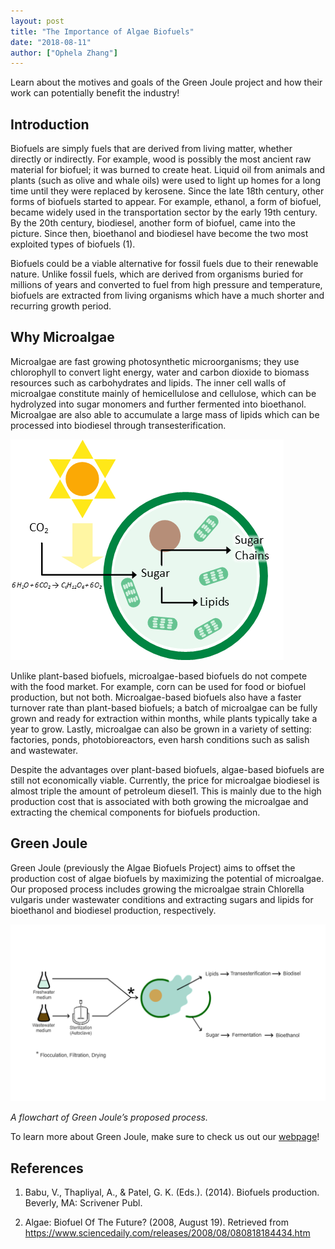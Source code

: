 ```yaml
---
layout: post
title: "The Importance of Algae Biofuels"
date: "2018-08-11"
author: ["Ophela Zhang"]
---
```



Learn about the motives and goals of the Green Joule project and how their work can potentially benefit the industry!

## Introduction

Biofuels are simply fuels that are derived from living matter, whether directly or indirectly. For example, wood is possibly the most ancient raw material for biofuel; it was burned to create heat. Liquid oil from animals and plants (such as olive and whale oils) were used to light up homes for a long time until they were replaced by kerosene. Since the late 18th century, other forms of biofuels started to appear. For example, ethanol, a form of biofuel, became widely used in the transportation sector by the early 19th century. By the 20th century, biodiesel, another form of biofuel, came into the picture. Since then, bioethanol and biodiesel have become the two most exploited types of biofuels (1).

Biofuels could be a viable alternative for fossil fuels due to their renewable nature. Unlike fossil fuels, which are derived from organisms buried for millions of years and converted to fuel from high pressure and temperature, biofuels are extracted from living organisms which have a much shorter and recurring growth period.


## Why Microalgae

Microalgae are fast growing photosynthetic microorganisms; they use chlorophyll to convert light energy, water and carbon dioxide to biomass resources such as carbohydrates and lipids. The inner cell walls of microalgae constitute mainly of hemicellulose and cellulose, which can be hydrolyzed into sugar monomers and further fermented into bioethanol. Microalgae are also able to accumulate a large mass of lipids which can be processed into biodiesel through transesterification. 

![alt text](/assets/images/blog/The%20Importance%20of%20Algae%20Biofuels/1.png "Inner workings of microalgae")

Unlike plant-based biofuels, microalgae-based biofuels do not compete with the food market. For example, corn can be used for food or biofuel production, but not both. Microalgae-based biofuels also have a faster turnover rate than plant-based biofuels; a batch of microalgae can be fully grown and ready for extraction within months, while plants typically take a year to grow. Lastly, microalgae can also be grown in a variety of setting: factories, ponds, photobioreactors, even harsh conditions such as salish and wastewater. 

Despite the advantages over plant-based biofuels, algae-based biofuels are still not economically viable. Currently, the price for microalgae biodiesel is almost triple the amount of petroleum diesel1. This is mainly due to the high production cost that is associated with both growing the microalgae and extracting the chemical components for biofuels production.

## Green Joule

Green Joule (previously the Algae Biofuels Project) aims to offset the production cost of algae biofuels by maximizing the potential of microalgae. Our proposed process includes growing the microalgae strain Chlorella vulgaris under wastewater conditions and extracting sugars and lipids for bioethanol and biodiesel production, respectively.

![alt text](/assets/images/blog/The%20Importance%20of%20Algae%20Biofuels/2.png "Green Joule flowchart")

_A flowchart of Green Joule’s proposed process._

To learn more about Green Joule, make sure to check us out our [webpage](http://www.ubcenvision.com/algae/)!

## References

1. Babu, V., Thapliyal, A., & Patel, G. K. (Eds.). (2014). Biofuels production. Beverly, MA: Scrivener Publ.

2. Algae: Biofuel Of The Future? (2008, August 19). Retrieved from https://www.sciencedaily.com/releases/2008/08/080818184434.htm
